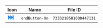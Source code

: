 | Icon | Name | File ID |
| ---  | ---  | ---     |
| ![](endButton-On.png) | `endButton-On` | `7333210581000447131` |

